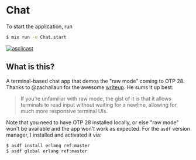 # Chat

To start the application, run

```bash
$ mix run -e Chat.start
```

[![asciicast](https://asciinema.org/a/QzghEIZNT526uU5gZNpB1wFdU.svg)](https://asciinema.org/a/QzghEIZNT526uU5gZNpB1wFdU)

## What is this?

A terminal-based chat app that demos the "raw mode" coming to OTP 28. Thanks to @zachallaun for the awesome [writeup](https://elixirforum.com/t/raw-terminal-mode-coming-to-otp-28/67491). He sums it up best:

> If you’re unfamiliar with raw mode, the gist of it is that it allows terminals to read input without waiting for a newline, allowing for much more responsive terminal UIs.

Note that you need to have OTP 28 installed locally, or else "raw mode" won't be available and the app won't work as expected. For the `asdf` version manager, I installed and activated it via:

```bash
$ asdf install erlang ref:master
$ asdf global erlang ref:master
```
